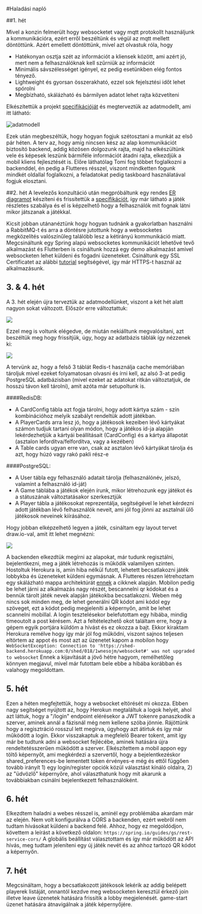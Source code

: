#Haladási napló

##1. hét

Mivel a konzin felmerült hogy websocketet vagy mqtt protokollt használjunk a kommunikációra, ezért erről beszéltünk és végül az mqtt mellett döntöttünk.
Azért emellett döntöttünk, mivel azt olvastuk róla, hogy 
- Hatékonyan osztja szét az információt a kliensek között, ami azért jó, mert nem a felhasználóknak kell szűrniük az információt
- Minimális sávszélességet igényel, ez pedig esetünkben elég fontos tényező.
- Lightweight és gyorsan összerakható, ezzel sok fejelsztési időt lehet spórolni
- Megbízható, skálázható és bármilyen adatot lehet rajta közvetíteni

Elkészítettük a projekt [specifikációját](https://github.com/pintertamas/shed-backend/blob/master/docs/specifikacio.pdf) és megterveztük az adatmodellt, ami itt látható:

![adatmodell](https://github.com/pintertamas/shed-backend/blob/master/docs/data_model_1.png?raw=true)

Ezek után megbeszéltük, hogy hogyan fogjuk szétosztani a munkát az első pár héten.
A terv az, hogy amíg nincsen kész az alap kommunikációt biztosító backend, addig közösen dolgozunk rajta, majd ha elkészültünk vele és képesek leszünk bármiféle információt átadni rajta, elkezdjük a mobil kliens fejlesztését is.
Előre láthatólag Tomi fog többet foglalkozni a backenddel, én pedig a Flutteres résszel, viszont mindketten fogunk mindkét oldallal foglalkozni, a feladatokat pedig taskboard használatával fogjuk elosztani.


##2. hét
A levelezős konzultáció után megpróbáltunk egy rendes [ER diagramot](https://github.com/pintertamas/shed-backend/blob/master/docs/data_model_2.png?raw=true) készíteni és frissítettük a [specifikációt](https://github.com/pintertamas/shed-backend/blob/master/docs/specifikacio2.pdf), így már látható a játék részletes szabálya és el is képzelhető hogy a felhasználók mit fognak látni mikor játszanak a játékkal.

Kicsit jobban utánanéztünk hogy hogyan tudnánk a gyakorlatban használni a RabbitMQ-t és arra a döntésre jutottunk hogy a websocketes megközelítés valószínűleg találóbb lesz a kétirányú kommunikáció miatt.
Megcsináltunk egy Spring alapú websocketes kommunikációt lehetővé tevő alkalmazást és Flutterben is csináltunk hozzá egy demo alkalmazást amivel websocketen lehet küldeni és fogadni üzeneteket.
Csináltunk egy SSL Certificatet az alábbi [tutorial](https://www.thomasvitale.com/https-spring-boot-ssl-certificate/) segítségével, így már HTTPS-t használ az alkalmazásunk.

## 3. & 4. hét
A 3. hét elején újra terveztük az adatmodellünket, viszont a két hét alatt nagyon sokat változott.
Először erre változtattuk:

![](https://github.com/pintertamas/shed-backend/blob/master/docs/data_model_3.png?raw=true)

Ezzel meg is voltunk elégedve, de miután nekiálltunk megvalósítani, azt beszéltük meg hogy frissítjük, úgy, hogy az adatbázis táblák így nézzenek ki:

![](https://github.com/pintertamas/shed-backend/blob/master/docs/db_plan.png?raw=true)

A tervünk az, hogy a felső 3 táblát Redis-t használja cache memóriában tároljuk mivel ezeket folyamatosan olvasni és írni kell,
az alsó 3-at pedig PostgreSQL adatbázisban (mivel ezeket az adatokat ritkán változtatjuk, de hosszú távon kell tárolni), amit azóta már setupoltunk is.

####RedisDB:
- A CardConfig tábla azt fogja tárolni, hogy adott kártya szám - szín kombinációhoz melyik szabályt rendeltük adott játékban.
- A PlayerCards arra lesz jó, hogy a játékosok kezeiben lévő kártyákat számon tudjuk tartani olyan módon, hogy a játékos id-ja alapján lekérdezhetjük a kártyái beállításait (CardConfig) és a kártya állapotát (asztalon lefordítva/felfordítva, vagy a kezében)
- A Table cards ugyan erre van, csak az asztalon lévő kártyákat tárolja és azt, hogy húzó vagy rakó pakli rész-e

####PostgreSQL:
- A User tábla egy felhasználó adatait tárolja (felhasználónév, jelszó, valamint a felhasználó id-ját)
- A Game táblába a játékok elején írunk, mikor létrehozunk egy játékot és a státuszának változtatásakor szerkesztjük
- A Player tábla a játékosokat reprezentálja, segítségével le lehet kérdezni adott játékban lévő felhasználók neveit, ami jól fog jönni az asztalnál ülő játékosok neveinek kiírásához.

Hogy jobban elképzelhető legyen a játék, csináltam egy layout tervet draw.io-val, amit itt lehet megnézni:

![](https://github.com/pintertamas/shed-backend/blob/master/docs/mockup.png?raw=true)

A backenden elkezdtük megírni az alapokat, már tudunk regisztálni, bejelentkezni, meg a játék létrehozás is működik valamilyen szinten.
Hostoltuk Herokura is, amin hiba nélkül futott, lehetett becsatlakozni játék lobbykba és üzeneteket küldeni egymásnak.
A Flutteres részen létrehoztam egy skálázható mappa architektúrát [ennek](https://medium.com/flutter-community/scalable-folder-structure-for-flutter-applications-183746bdc320) a cikknek alapján.
Mobilon pedig be lehet járni az alkalmazás nagy részét, bescannelni qr kódokat és a bennük tárolt játék nevek alapján játékokba becsatlakozni.
Weben még nincs sok minden meg, de lehet generálni QR kódot ami kódol egy szöveget, ezt a kódot pedig megjeleníti a képernyőn, amit be lehet scannelni mobillal.
A login tesztelésekor belefutottam egy hibába, mindig timeoutolt a post kérésem. Azt a feltételezhető okot találtam erre, hogy a gépem egyik portjára küldöm a hívást és ez okozza a bajt.
Ekkor kiraktam Herokura remélve hogy így már jól fog működni, viszont sajnos teljesen eltörtem az appot és most azt az üzenetet kapom a mobilon hogy ```WebSocketException: Connection to 'https://shed-backend.herokuapp.com:0/shed/018/1wnesojm/websocket#' was not upgraded to websocket```
Ennek a kijavítását a jövő hétre hagyom, remélhetőleg könnyen megjavul, mivel már futottam bele ebbe a hibába korábban és valahogy megoldottam.

## 5. hét
Ezen a héten megfejtettük, hogy a websocket eltörését mi okozza.
Ebben nagy segítséget nyújtott az, hogy Herokun megtaláltuk a logok helyét, ahol azt láttuk, hogy a "/login" endpoint elérésekor a JWT tokenre panaszkodik a szerver, aminek annál a fázisnál még nem kellene szóba jönnie.
Rájöttünk hogy a regisztráció rosszul lett megírva, úgyhogy azt átírtuk és így már működött a login. Ekkor visszakaptuk a megfelelő Bearer tokent, amit így már be tudtunk adni a websocket fejlécébe, aminek hatására újra rendeltetésszerűen működött a szerver.
Elkészítettem a mobil appon egy töltő képernyőt, ami megkérdezi a szervertől, hogy a bejelentkezéskor shared_preferences-be lementett token érvényes-e még és ettől függően tovább irányít 1) egy login/register opciók közül választást kínáló oldalra, 2) az "üdvözlő" képernyőre, ahol választhatunk hogy mit akarunk a továbbiakban csinálni bejelentkezett felhasználóként.

## 6. hét
Elkezdtem haladni a webes résszel is, aminél egy problémába akardam már az elején. Nem volt konfigurálva a CORS a backenden, ezért webről nem tudtam hívásokat küldeni a backend felé.
Ahhoz, hogy ez megoldódjon, követtem a leírást a következő oldalon:
```https://spring.io/guides/gs/rest-service-cors/```
A globális beállítást választottam és így már működött az API hívás, meg tudtam jeleníteni egy új játék nevét és az ahhoz tartozó QR kódot a képernyőn.

## 7. hét
Megcsináltam, hogy a becsatlakozott játékosok lekérik az addig belépett playerek listáját, onnantól kezdve meg websocketen keresztül érkező join illetve leave üzenetek hatására frissítik a lobby megjelenését.
game-start üzenet hatására átnavigálnak a játék képernyőjére.

